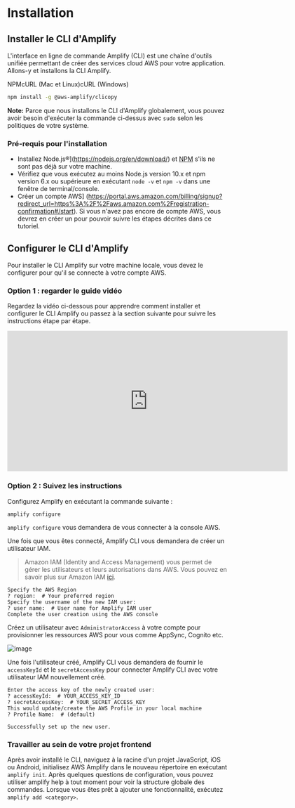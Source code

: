 # Installation

## Installer le CLI d'Amplify

L'interface en ligne de commande Amplify (CLI) est une chaîne d'outils unifiée permettant de créer des services cloud AWS pour votre application. Allons-y et installons la CLI Amplify.

NPMcURL (Mac et Linux)cURL (Windows)

```bash
npm install -g @aws-amplify/clicopy
```

**Note:** Parce que nous installons le CLI d'Amplify globalement, vous pouvez avoir besoin d'exécuter la commande ci-dessus avec `sudo` selon les politiques de votre système.

### Pré-requis pour l'installation

- Installez Node.js®](https://nodejs.org/en/download/) et [NPM](https://www.npmjs.com/get-npm) s'ils ne sont pas déjà sur votre machine.
- Vérifiez que vous exécutez au moins Node.js version 10.x et npm version 6.x ou supérieure en exécutant `node -v` et `npm -v` dans une fenêtre de terminal/console.
- Créer un compte AWS] (https://portal.aws.amazon.com/billing/signup?redirect_url=https%3A%2F%2Faws.amazon.com%2Fregistration-confirmation#/start). Si vous n'avez pas encore de compte AWS, vous devrez en créer un pour pouvoir suivre les étapes décrites dans ce tutoriel.

## Configurer le CLI d'Amplify

Pour installer le CLI Amplify sur votre machine locale, vous devez le configurer pour qu'il se connecte à votre compte AWS.

### Option 1 : regarder le guide vidéo

Regardez la vidéo ci-dessous pour apprendre comment installer et configurer le CLI Amplify ou passez à la section suivante pour suivre les instructions étape par étape.

<iframe width="640" height="320" src="https://www.youtube.com/embed/fWbM5DLh25U" title="YouTube video player" frameborder="0" allow="accelerometer; autoplay; clipboard-write; encrypted-media; gyroscope; picture-in-picture" allowfullscreen></iframe>

### Option 2 : Suivez les instructions

Configurez Amplify en exécutant la commande suivante :

```
amplify configure
```

`amplify configure` vous demandera de vous connecter à la console AWS.

Une fois que vous êtes connecté, Amplify CLI vous demandera de créer un utilisateur IAM.

> Amazon IAM (Identity and Access Management) vous permet de gérer les utilisateurs et leurs autorisations dans AWS. Vous pouvez en savoir plus sur Amazon IAM [ici](https://aws.amazon.com/iam/).

```console
Specify the AWS Region
? region:  # Your preferred region
Specify the username of the new IAM user:
? user name:  # User name for Amplify IAM user
Complete the user creation using the AWS console
```

Créez un utilisateur avec `AdministratorAccess` à votre compte pour provisionner les ressources AWS pour vous comme AppSync, Cognito etc.

![image](https://docs.amplify.aws/images/user-creation.gif)

Une fois l'utilisateur créé, Amplify CLI vous demandera de fournir le `accessKeyId` et le `secretAccessKey` pour connecter Amplify CLI avec votre utilisateur IAM nouvellement créé.

```console
Enter the access key of the newly created user:
? accessKeyId:  # YOUR_ACCESS_KEY_ID
? secretAccessKey:  # YOUR_SECRET_ACCESS_KEY
This would update/create the AWS Profile in your local machine
? Profile Name:  # (default)

Successfully set up the new user.
```

### Travailler au sein de votre projet frontend

Après avoir installé le CLI, naviguez à la racine d'un projet JavaScript, iOS ou Android, initialisez AWS Amplify dans le nouveau répertoire en exécutant `amplify init`. Après quelques questions de configuration, vous pouvez utiliser amplify help à tout moment pour voir la structure globale des commandes. Lorsque vous êtes prêt à ajouter une fonctionnalité, exécutez `amplify add <category>`.
